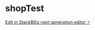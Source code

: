 # shopTest

[Edit in StackBlitz next generation editor ⚡️](https://stackblitz.com/~/github.com/lirunyu331/shopTest)